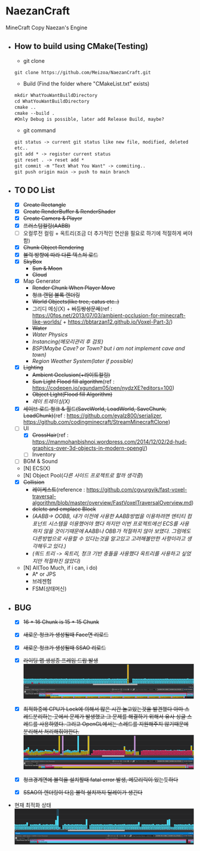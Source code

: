 # NaezanCraft
MineCraft Copy Naezan's Engine

- How to build using CMake(Testing)
  - 
    - git clone
  ```shell
  git clone https://github.com/Meizoa/NaezanCraft.git
  ```

    - Build (Find the folder where "CMakeList.txt" exists)
  ```shell
  mkdir WhatYouWantBuildDirectory
  cd WhatYouWantBuildDirectory
  cmake ..
  cmake --build .
  #Only Debug is possible, later add Release Build, maybe?
  ```

    - git command
  ```shell
  git status -> current git status like new file, modified, deleted etc..
  git add * -> register current status
  git reset . -> reset add *
  git commit -m "Text What You Want" -> commiting..
  git push origin main -> push to main branch
  ```

- TO DO List
  - 
    - [x] ~~Create Rectangle~~
    - [x] ~~Create RenderBuffer & RenderShader~~
    - [x] ~~Create Camera & Player~~
    - [x] ~~프러스텀컬링(AABB)~~
    - [ ] 오컬루전 컬링 + 옥트리(조금 더 추가적인 연산을 필요로 하기에 적절하게 써야함)
    - [x] ~~Chunk Object Rendering~~
    - [x] ~~블럭 방향에 따라 다른 텍스처 로드~~
    - [x] ~~SkyBox~~
        * ~~Sun & Moon~~
        * ~~Cloud~~
    - [X] Map Generator
        * ~~Render Chunk When Player Move~~
        * ~~청크 랜덤 블록 렌더링~~
        * ~~World Objects(like tree, catus etc..)~~
        * 그리디 메싱(X) + ~~비등방성문제~~(ref : https://0fps.net/2013/07/03/ambient-occlusion-for-minecraft-like-worlds/ + https://bbtarzan12.github.io/Voxel-Part-3/)
        * ~~Water~~
        * *Water Physics*
        * *Instancing(메모리관리 후 검토)*
        * *BSP(Maybe Cave? or Town? but i am not implement cave and town)*
        * *Region Weather System(later if possible)*
    - [x] ~~Lighting~~
        * ~~Ambient Occlusion(+라이트컬링)~~
        * ~~Sun Light Flood fill algorithm~~(ref : https://codepen.io/xgundam05/pen/nydzXE?editors=100)
        * ~~Object Light(Flood fill Algorithm)~~
        * *레이 트레이싱(X)*
    - [x] ~~세이브 로드 청크 & 월드(SaveWorld, LoadWorld, SaveChunk, LoadChunk)~~(ref : https://github.com/eyalz800/serializer, https://github.com/codingminecraft/StreamMinecraftClone)
    - [ ] UI
        * [x] ~~CrossHair~~(ref : https://manmohanbishnoi.wordpress.com/2014/12/02/2d-hud-graphics-over-3d-objects-in-modern-opengl/)
        * [ ] Inventory
    - [ ] BGM & Sound
    - [N] ECS(X)
    - [N] Object Pool(*다른 사이드 프로젝트로 할까 생각중*)
    - [x] ~~Collision~~
        * ~~레이케스트~~(reference : https://github.com/cgyurgyik/fast-voxel-traversal-algorithm/blob/master/overview/FastVoxelTraversalOverview.md)
        * ~~delete and emplace Block~~
        * *(AABB-> OOBB, 내가 이전에 사용한 AABB방법을 이용하려면 엔티티 컴포넌트 시스템을 이용했어야 했다 하지만 이번 프로젝트에선 ECS를 사용하지 않을 것이기때문에 AABB나 OBB가 적절하지 않아 보였다. 그럼에도 다른방법으로 사용할 수 있다는것을 알고있고 고려해볼만한 사항이라고 생각해두고 있다.)*
        * *(쿼드 트리 -> 옥트리, 청크 기반 충돌을 사용했다 옥트리를 사용하고 싶었지만 적절하진 않았다)*
    - [N] AI(Too Much, if i can, i do)
        * A* or JPS
        * 브레젠험
        * FSM(상태머신)

- BUG
  - 
    - [x] ~~16 * 16 Chunk is 15 * 15 Chunk~~
    - [x] ~~새로운 청크가 생성될때 Face면 리로드~~
    - [x] ~~새로운 청크가 생성될때 SSAO 리로드~~
    - [x] ~~라이팅 맵 생성중 프레임 드랍 발생~~
      ![라이팅맵 프로파일링 결과](./Screenshot/LightMapOptimize.PNG)

    - [x] ~~최적화중에 CPU가 Lock에 의해서 많은 시간 놀고있는것을 발견했다 아마 스레드분리하는 곳에서 문제가 발생했고 그 문제를 해결하기 위해서 유사 싱글 스레드를 사용하였다. 그리고 OpenGL에서는 스레드를 지원해주지 않기때문에 분리해서 처리해줘야한다.~~
      ![약80%의 속도를 향상시켰다 하지만 CPU가 논다](./Screenshot/Optimize1.PNG)
    - [x] ~~청크경계면에 블럭을 설치할때 fatal error 발생, 메모리릭이 있는듯하다~~
    - [x] ~~SSAO의 렌더링이 다음 블럭 설치까지 딜레이가 생긴다~~

- 현재 최적화 상태
  ![현재 최적화 상태](./Screenshot/Optimize2.PNG)